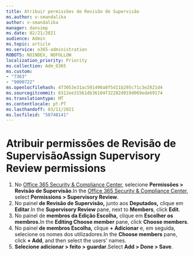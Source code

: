 ```yaml
---
title: Atribuir permissões de Revisão de Supervisão
ms.author: v-smandalika
author: v-smandalika
manager: dansimp
ms.date: 02/21/2021
audience: Admin
ms.topic: article
ms.service: o365-administration
ROBOTS: NOINDEX, NOFOLLOW
localization_priority: Priority
ms.collection: Adm_O365
ms.custom:
- "7363"
- "9000722"
ms.openlocfilehash: 473053e31ac591490a8f5d11b295c71c3e2821d4
ms.sourcegitcommit: 6312ee31561db36104f32282d019d069ede69174
ms.translationtype: MT
ms.contentlocale: pt-PT
ms.lasthandoff: 03/11/2021
ms.locfileid: "50748141"
---
```

# <a name="assign-supervisory-review-permissions"></a><span data-ttu-id="c5f02-102">Atribuir permissões de Revisão de Supervisão</span><span class="sxs-lookup"><span data-stu-id="c5f02-102">Assign Supervisory Review permissions</span></span>

1. <span data-ttu-id="c5f02-103">No [Office 365 Security & Compliance Center](https://sip.protection.office.com/homepage), selecione **Permissões > Revisão de Supervisão**.</span><span class="sxs-lookup"><span data-stu-id="c5f02-103">In the [Office 365 Security & Compliance Center](https://sip.protection.office.com/homepage), select **Permissions > Supervisory Review**.</span></span>
2. <span data-ttu-id="c5f02-104">No painel **de Revisão de Supervisão,** junto aos **Deputados,** clique em **Editar**.</span><span class="sxs-lookup"><span data-stu-id="c5f02-104">In the **Supervisory Review** pane, next to **Members**, click **Edit**.</span></span>
3. <span data-ttu-id="c5f02-105">No painel de **membros da Edição Escolha,** clique em **Escolher os membros.**</span><span class="sxs-lookup"><span data-stu-id="c5f02-105">In the **Editing Choose member** pane, click **Choose members**.</span></span>
4. <span data-ttu-id="c5f02-106">No painel **de membros Escolha,** clique **+ Adicionar** e, em seguida, selecione os nomes dos utilizadores.</span><span class="sxs-lookup"><span data-stu-id="c5f02-106">In the **Choose members** pane, click **+ Add**, and then select the users' names.</span></span>
5. <span data-ttu-id="c5f02-107">**Selecione adicionar > feito > guardar**.</span><span class="sxs-lookup"><span data-stu-id="c5f02-107">Select **Add > Done > Save**.</span></span>